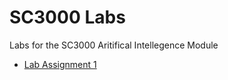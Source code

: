 # SC3000 Labs

Labs for the SC3000 Aritifical Intellegence Module

- [Lab Assignment 1](/lab1/cartpole.ipynb)
